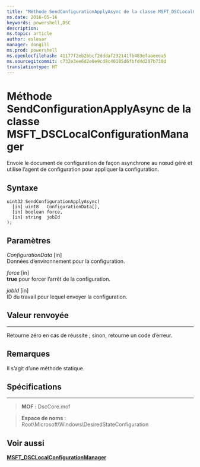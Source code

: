 ```yaml
---
title: "Méthode SendConfigurationApplyAsync de la classe MSFT_DSCLocalConfigurationManager"
ms.date: 2016-05-16
keywords: powershell,DSC
description: 
ms.topic: article
author: eslesar
manager: dongill
ms.prod: powershell
ms.openlocfilehash: 41177f2eb2bbcf2dddaf232141fb483efaaeeea5
ms.sourcegitcommit: c732e3ee6d2e0e9cd8c40105d6fbfd4d207b730d
translationtype: HT
---
```

# <a name="sendconfigurationapplyasync-method-of-the-msftdsclocalconfigurationmanager-class"></a>Méthode SendConfigurationApplyAsync de la classe MSFT_DSCLocalConfigurationManager

Envoie le document de configuration de façon asynchrone au nœud géré et utilise l’agent de configuration pour appliquer la configuration.

<a name="syntax"></a>Syntaxe
------

```mof
uint32 SendConfigurationApplyAsync(
  [in] uint8   ConfigurationData[],
  [in] boolean force,
  [in] string  jobId
);
```

<a name="parameters"></a>Paramètres
----------

*ConfigurationData* \[in\]  
Données d’environnement pour la configuration.

*force* \[in\]  
**true** pour forcer l’arrêt de la configuration.

*jobId* \[in\]  
ID du travail pour lequel envoyer la configuration.

## <a name="return-value"></a>Valeur renvoyée
------------

Retourne zéro en cas de réussite ; sinon, retourne un code d’erreur.

## <a name="remarks"></a>Remarques

Il s’agit d’une méthode statique.

## <a name="requirements"></a>Spécifications
------------
>**MOF :** DscCore.mof

>**Espace de noms** : Root\Microsoft\Windows\DesiredStateConfiguration


## <a name="see-also"></a>Voir aussi


[**MSFT_DSCLocalConfigurationManager**](msft-dsclocalconfigurationmanager.md)


 

 




